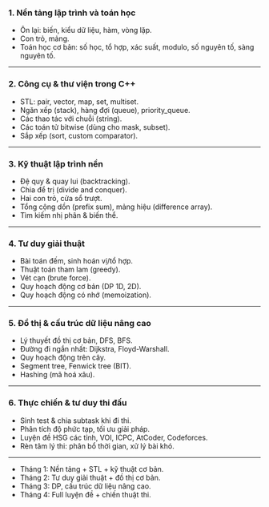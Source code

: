 ### 1. Nền tảng lập trình và toán học

* Ôn lại: biến, kiểu dữ liệu, hàm, vòng lặp.
* Con trỏ, mảng.
* Toán học cơ bản: số học, tổ hợp, xác suất, modulo, số nguyên tố, sàng nguyên tố.

---

### 2. Công cụ & thư viện trong C++

* STL: pair, vector, map, set, multiset.
* Ngăn xếp (stack), hàng đợi (queue), priority\_queue.
* Các thao tác với chuỗi (string).
* Các toán tử bitwise (dùng cho mask, subset).
* Sắp xếp (sort, custom comparator).

---

### 3. Kỹ thuật lập trình nền

* Đệ quy & quay lui (backtracking).
* Chia để trị (divide and conquer).
* Hai con trỏ, cửa sổ trượt.
* Tổng cộng dồn (prefix sum), mảng hiệu (difference array).
* Tìm kiếm nhị phân & biến thể.

---

### 4. Tư duy giải thuật

* Bài toán đếm, sinh hoán vị/tổ hợp.
* Thuật toán tham lam (greedy).
* Vét cạn (brute force).
* Quy hoạch động cơ bản (DP 1D, 2D).
* Quy hoạch động có nhớ (memoization).

---

### 5. Đồ thị & cấu trúc dữ liệu nâng cao

* Lý thuyết đồ thị cơ bản, DFS, BFS.
* Đường đi ngắn nhất: Dijkstra, Floyd-Warshall.
* Quy hoạch động trên cây.
* Segment tree, Fenwick tree (BIT).
* Hashing (mã hoá xâu).

---

### 6. Thực chiến & tư duy thi đấu

* Sinh test & chia subtask khi đi thi.
* Phân tích độ phức tạp, tối ưu giải pháp.
* Luyện đề HSG các tỉnh, VOI, ICPC, AtCoder, Codeforces.
* Rèn tâm lý thi: phân bổ thời gian, xử lý bài khó.

---

* Tháng 1: Nền tảng + STL + kỹ thuật cơ bản.
* Tháng 2: Tư duy giải thuật + đồ thị cơ bản.
* Tháng 3: DP, cấu trúc dữ liệu nâng cao.
* Tháng 4: Full luyện đề + chiến thuật thi.

